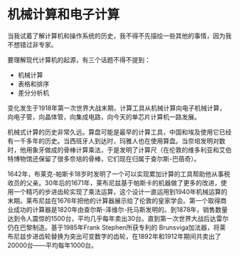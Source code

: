 # 机械计算和电子计算

当我试着了解计算机和操作系统的历史，我不得不先描绘一些其他的事情，因为我不想错过非专家。

要理解现代计算机的起源，有三个话题不得不提到：

* 机械计算
* 表格和排序
* 差分分析机

变化发生于1918年第一次世界大战末期，计算工具从机械计算向电子机械计算，向电子管，向晶体管，向集成电路，向今天的单芯片计算机一路发展。

机械式计算的历史非常久远。算盘可能是最早的计算工具，中国和埃及使用它已经有一千多年的历史。当西班牙人到达时，玛雅人也在使用算盘。当奈培发明对数时，他用象牙做成的骨棒计算乘法，于是发明了计算尺（在伦敦的维多利亚和艾伯特博物馆还保留了很多奈培的骨棒，它们现在归属于查尔斯-巴蓓奇）。

1642年，布莱克-帕斯卡18岁时发明了一个可以实现累加计算的工具帮助他从事税收员的父亲。30年后的1671年，莱布尼兹基于帕斯卡的机器做了更多的改进，使用一个精巧的步进齿轮实现了乘法运算，这个设计一直运用到1940年机械运算的末期。莱布尼兹在1676年把他的计算器展示给了伦敦的皇家学会。第一个取得商业成功的计算器是1820年由查尔斯-泽维尔-托马斯发明的。到1878年，销售数量达到令人震惊的1500台，平均几乎每年卖出30台。直到第一次世界大战后达雷尔仍在巴黎制造。基于1985年Frank Stephen所获专利的 Brunsviga加法器，将莱布尼兹步进齿轮替换为突出可变数字的齿轮，在1892年和1912年期间共卖出了20000台——平均每年1000台。